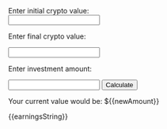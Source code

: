 <html>
	<body>
		<div>Enter initial crypto value:</div> <input type="number" name="initial">
		<p>Enter final crypto value:</p> <input type="number" name="final">
		<p>Enter investment amount:</p> <input type="number" name="investAmount">
		<button onClick="calculate()">Calculate</button>
		<p>Your current value would be: ${{newAmount}}</p>
		<p>{{earningsString}}</p>
	</body>
</html>

<script>
	name: 'testWebsite',
	
	data: () => ({
		initial: null;
		final: null;
		investAmount: null;
		submitted: false;
		perIncrease: 0;
		newAmount: 0;
		earnings: 0;
		earningsString: "";
	})
	methods: {
		calculate() {
			this.submitted = true;
			this.perIncrease = 100*((this.final-this.initial)/abs(this.initial));
			this.newAmount = this.investAmount*this.perIncrease;
			this.earnings: this.newAmount-this.investAmount;
			if ((this.earnings) >= 0 ){
				this.earningsString = "You earnt: $" + String(this.earnings);
			} else {
				this.earningsString = "You lost: $" + String(abs(this.earnings));
			}
		}
	}
</script>
